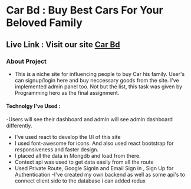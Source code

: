 # Car Bd : Buy Best Cars For Your Beloved Family

## Live Link : Visit our site  [Car Bd]( https://call-doctor-28956.web.app)


### About Project 
   - This is a niche site for influencing people to buy Car his family. User's can signup/login here and buy neccessary goods from the site. I've implemented admin panel too. Not but the list, this task was given by Programming hero as the final assignment.


#### Technolgy I've Used : 
-Users will see their dashboard and admin will see admin dashboard differently.
- I've used react to develop the UI of this site
- I used font-awesome for icons. And also used react bootstrap for responsiveness and faster design.
- I placed all the data in Mongdb and load from there.
- Context api was used to get data easily from all the route
- Used Private Route, Google SignIn and Email Sign in , Sign Up for Authentication
-I've created my own backend as well as some api's to connect client side to the database
i can added redux